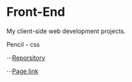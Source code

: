 # Front-End

My client-side web development projects.

Pencil - css 

⋅⋅⋅[Reporsitory](https://github.com/EmilyCheoh/Front-End/tree/master/Pencil)

⋅⋅⋅[Page link](https://info343a-au17.github.io/challenges-EmilyCheoh/challenge3/)

